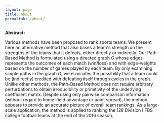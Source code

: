 ```yaml
---
layout: page
title: About
permalink: /about/
---
```


**Abstract:**

Various methods have been proposed to rank sports teams. We present here an alternative method that also bases a team's strength on the strengths of the teams that it defeats, either directly or indirectly.
Our Path-Based Method is formulated using a directed graph *G* whose edges represents the outcomes of each match (win/loss) and with edge-weights based on the number of games played by each team. By only
examining simple paths in the graph *G*, we eliminates the possibility that a team could be (indirectly) credited with defeating itself through cycles in the graph. Unlike other methods, the Path-Based
Method does not require arbitrary perturbations to obtain irreducibility or primitivity of the underlying coefficient matrix. Despite using only pairwise comparison information (without regard to home-field
advantage or point spread), the method appears to provide an accurate picture of overall team rankings. As a large-scale application, the method is applied to ranking the 128 Division I FBS college football
teams at the end of the 2016 season.

<!--**Additional Information:**

To view the full paper click [here](https://andrew-lee2.github.io/simple_paths_d3/paper/2017/03/13/simple_path_paper.html)

To install the algorithm, pip install simple_paths_algorithm or visit [https://pypi.python.org/pypi/simple_paths_algorithm](https://pypi.python.org/pypi/simple_paths_algorithm) -->
